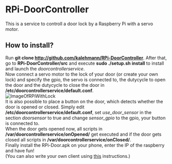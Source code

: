 # RPi-DoorController

This is a service to controll a door lock by a Raspberry Pi with a servo motor.  

## How to install?  

Run **git clone http://github.com/kalehmann/RPi-DoorController**. After that, go to **RPi-DoorController/src** and execute **sudo ./setup.sh install** to install and launch the *doorcontrollerservice*.  
Now connect a servo motor to the lock of your door (or create your own lock) and specify the gpio, the servo is connected to, the dutycycle to open the door and the dutycycle to close the door in **/etc/doorcontrollerservice/default.conf**.  
![ImageOfRPiWithLock](https://raw.githubusercontent.com/kalehmann/RPi-DoorController/master/media/03.png)  
It is also possible to place a button on the door, which detects whether the door is opened or closed. Simply edit **/etc/doorcontrollerservice/default.conf**, set *use_door_sensor* in the section *doorsensor* to true and change *sensor_gpio* to the gpio, your button is connected to.  
When the door gets opened now, all scripts in **/var/doorcontrollerservice/onOpened/** get executed and if the door gets closed all scripts in **/var/doorcontrollerservice/onClosed/**.  
Finally install the RPi-Door.apk on your phone, enter the IP of the raspberry and have fun!  
(You can also write your own client using [this](https://github.com/kalehmann/RPi-DoorController/wiki/Writing-your-own-client) instructions.)
